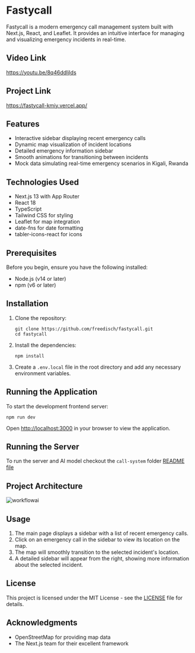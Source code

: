 # Fastycall

Fastycall is a modern emergency call management system built with Next.js, React, and Leaflet. It provides an intuitive interface for managing and visualizing emergency incidents in real-time.

## Video Link
https://youtu.be/8q46ddljIds 

## Project Link

https://fastycall-kmiy.vercel.app/ 

## Features

- Interactive sidebar displaying recent emergency calls
- Dynamic map visualization of incident locations
- Detailed emergency information sidebar
- Smooth animations for transitioning between incidents
- Mock data simulating real-time emergency scenarios in Kigali, Rwanda

## Technologies Used

- Next.js 13 with App Router
- React 18
- TypeScript
- Tailwind CSS for styling
- Leaflet for map integration
- date-fns for date formatting
- tabler-icons-react for icons

## Prerequisites

Before you begin, ensure you have the following installed:
- Node.js (v14 or later)
- npm (v6 or later)

## Installation

1. Clone the repository:
   ```
   git clone https://github.com/freedisch/fastycall.git
   cd fastycall
   ```

2. Install the dependencies:
   ```
   npm install
   ```

3. Create a `.env.local` file in the root directory and add any necessary environment variables.

## Running the Application

To start the development frontend server:

```
npm run dev
```

Open [http://localhost:3000](http://localhost:3000) in your browser to view the application.


## Running the Server

To run the server and AI model checkout the `call-system` folder [README file](https://github.com/Freedisch/fastycall/tree/main/call-system)

## Project Architecture

![workflowai](https://github.com/user-attachments/assets/332948a6-f1bd-4917-998e-33f8c9b58b22)


## Usage

1. The main page displays a sidebar with a list of recent emergency calls.
2. Click on an emergency call in the sidebar to view its location on the map.
3. The map will smoothly transition to the selected incident's location.
4. A detailed sidebar will appear from the right, showing more information about the selected incident.



## License

This project is licensed under the MIT License - see the [LICENSE](LICENSE) file for details.

## Acknowledgments

- OpenStreetMap for providing map data
- The Next.js team for their excellent framework

